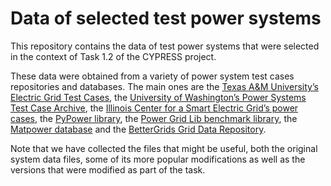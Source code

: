 # Data of selected test power systems
This repository contains the data of test power systems that were selected in the context of Task 1.2 of the CYPRESS project.

These data were obtained from a variety of power system test cases repositories and databases. The main ones are the [Texas A&M University’s Electric Grid Test Cases](https://electricgrids.engr.tamu.edu/electric-grid-test-cases/), the [University of Washington’s Power Systems Test Case Archive](https://labs.ece.uw.edu/pstca/), the [Illinois Center for a Smart Electric Grid’s power cases](https://icseg.iti.illinois.edu/power-cases/), the [PyPower library](https://github.com/rwl/PYPOWER/tree/master/pypower), the [Power Grid Lib benchmark library](https://github.com/power-grid-lib/pglib-opf), the [Matpower database](https://github.com/MATPOWER/matpower/tree/master/data) and the [BetterGrids Grid Data Repository](https://db.bettergrids.org/). 

Note that we have collected the files that might be useful, both the original system data files, some of its more popular modifications as well as the versions that were modified as part of the task.